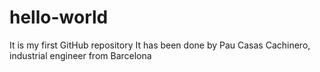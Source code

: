# hello-world
It is my first GitHub repository
It has been done by Pau Casas Cachinero, industrial engineer from Barcelona
